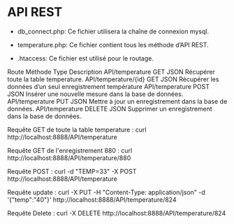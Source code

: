 # API REST


- db_connect.php: Ce fichier utilisera la chaîne de connexion mysql.

- temperature.php: Ce fichier contient tous les méthode d’API REST.

- .htaccess: Ce fichier est utilisé pour le routage.



Route                   Méthode     Type          Description
API/temperature         GET	        JSON	        Récupérer toute la table temperature.
API/temperature/{id}	  GET	        JSON	        Récupérer les données d’un seul enregistrement température
API/temperature	        POST	      JSON	        Insérer une nouvelle mesure dans la base de données.
API/temperature	        PUT	        JSON	        Mettre à jour un enregistrement dans la base de données.
API/temperature	        DELETE	    JSON	        Supprimer un enregistrement dans la base de données.


Requête GET de toute la table temperature : curl http://localhost:8888/API/temperature

Requête GET de l'enregistrement 880 : curl http://localhost:8888/API/temperature/880

Requête POST : curl -d "TEMP=33" -X POST http://localhost:8888/API/temperature

Requête update : curl -X PUT -H "Content-Type: application/json" -d '{"temp":"40"}' http://localhost:8888/API/temperature/824

Requête Delete : curl -X DELETE http://localhost:8888/API/temperature/824

